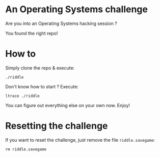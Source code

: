 # An Operating Systems challenge

Are you into an Operating Systems hacking session ?

You found the right repo!

# How to

Simply clone the repo & execute:
```ssh
./riddle
```

Don't know how to start ? Execute:
```
ltrace ./riddle
```

You can figure out everything else on your own now. Enjoy!

# Resetting the challenge

If you want to reset the challenge, just remove the file ```riddle.savegame```:
```ssh
rm riddle.savegame
```
